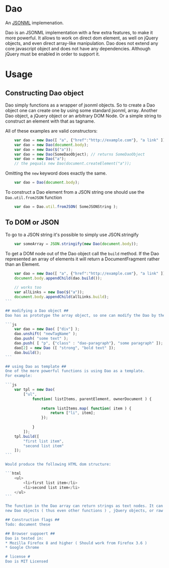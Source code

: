 # Dao #

An [JSONML](http://jsonml.org/) implemenation.

Dao is an JSONML implementation with a few extra features, to make it more powerful.
It allows to work on direct dom element, as well on jQuery objects, and even direct array-like manipulation.
Dao does not extend any core javascript object and does not have any dependencies.
Although jQuery must be enabled in order to support it.

# Usage #
## Constructing Dao object ##

Dao simply functions as a wrapper of jsonml objects. So to create a Dao object 
one can create one by using some standard jsonml, array. Another Dao object, a 
jQuery object or an arbitrary DOM Node. Or a simple string to construct an element
with that as tagname.

All of these examples are valid constructors:

```js
	var dao = new Dao([ "a", {"href":"http://example.com"}, "a link" ]);
	var dao = new Dao(document.body);
	var dao = new Dao($("a"));
	var dao = new Dao(SomeDaoObject); // returns SomeDaoObject
	var dao = new Dao("a"); 
	// the pequals new Dao(document.createElement("a"));
```

Omitting the `new` keyword does exactly the same. 

```js
	var dao = Dao(document.body);
```

To construct a Dao element from a JSON string one should use the `Dao.util.fromJSON` function

```js
	var dao = Dao.util.fromJSON( SomeJSONString );
```

## To DOM or JSON ##
To go to a JSON string it's possible to simply use JSON.stringify

```js
	var someArray = JSON.stringify(new Dao(document.body));
```

To get a DOM node out of the Dao object call the `build` method. If the Dao represented an array 
of elements it will return a DocumentFragment rather than an Element.

````js
	var dao = new Dao([ "a", {"href":"http://example.com"}, "a link" ]);
	document.body.appendChild(dao.build());
	
	// works too
	var allLinks = new Dao($("a"));
	document.body.appendChild(allLinks.build);
```

## modifying a Dao object ##
Dao has as prototype the array object, so one can modify the Dao by the default array operations.

```js
	var dao = new Dao( ["div"] );
	dao.unshift( "newTagName" );
	dao.push( "some text" );
	dao.push( [ "p", {"class" : "dao-paragraph"}, "some paragraph" ]);
	dao[2] = new Dao ([ "strong", "bold text" ]);
	dao.build();
```

## using Dao as template ##
One of the more powerful functions is using Dao as a template.
For example: 

```js
	var tpl = new Dao(
		["ul",
			function( listItems, parentElement, ownerDocument ) {
				
				return listItems.map( function( item ) {
					return ["li", item];
				});
			
			}
		]);
	tpl.build([
		"first list item",
		"second list item"
	]);
```

Would produce the following HTML dom structure:

```html
	<ul>
		<li>first list item</li>
		<li>second list item</li>
	</ul>
```

The function in the Dao array can return strings as text nodes. It can return
new Dao objects ( thus even other functions ) , jQuery objects, or raw JSONML arrays.

## Construction flags ##
Todo: document these

## Browser suppoert ##
Dao is tested in:
* Mozilla Firefox 8 and higher ( Should work from Firefox 3.6 )
* Google Chrome

# license #
Dao is MIT Licensed